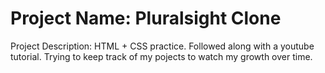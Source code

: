 # Project Name: Pluralsight Clone
Project Description: HTML + CSS practice. Followed along with a youtube tutorial. Trying to keep track of my pojects to watch my growth over time. 

